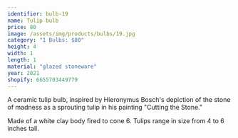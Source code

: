 ```yaml
---
identifier: bulb-19
name: Tulip bulb
price: 80
image: /assets/img/products/bulbs/19.jpg
category: "1 Bulbs: $80"
height: 4
width: 1
length: 1
material: "glazed stoneware"
year: 2021
shopify: 6655703449779
---
```


A ceramic tulip bulb, inspired by  Hieronymus Bosch's depiction of the stone of madness as a sprouting tulip in his painting "Cutting the Stone."

Made of a white clay body fired to cone 6. Tulips range in size from 4 to 6 inches tall.
